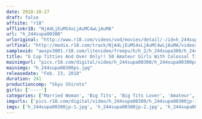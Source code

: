 ```yaml
---
date: 2018-10-27
draft: false
affsite: "r18"
afflinkr18: "NjA4LjEuMS4xLjAuMC4wLjAuMA"
url: "h_244supa00300"
urloriginal: "http://www.r18.com/videos/vod/movies/detail/-/id=h_244supa00300"
urlfinal: "http://media.r18.com/track/NjA4LjEuMS4xLjAuMC4wLjAuMA/videos/vod/movies/detail/-/id=h_244supa00300"
samplevid: "awspv3001.r18.com/litevideo/freepv/h/h_2/h_244supa300/h_244supa300_dmb_w.mp4"
title: "G Cup Titties And Over Only!! 50 Amateur Girls With Colossal Tits That Blanket Everything Greatest Hits Collection"
mainimgurl: "pics.r18.com/digital/video/h_244supa00300/h_244supa00300ps.jpg"
mainimgs: "h_244supa00300ps.jpg"
releasedate: "Feb. 23, 2018"
duration: 241
productioncomp: "Skyu Shiroto"
girls: ['----']
categories: ['Married Woman', 'Big Tits', 'Big Tits Lover', 'Amateur', 'Compilation', 'Over 4 Hours', 'Hi-Def']
imgurls: ['pics.r18.com/digital/video/h_244supa00300/h_244supa00300jp-1.jpg', 'pics.r18.com/digital/video/h_244supa00300/h_244supa00300jp-2.jpg', 'pics.r18.com/digital/video/h_244supa00300/h_244supa00300jp-3.jpg', 'pics.r18.com/digital/video/h_244supa00300/h_244supa00300jp-4.jpg', 'pics.r18.com/digital/video/h_244supa00300/h_244supa00300jp-5.jpg', 'pics.r18.com/digital/video/h_244supa00300/h_244supa00300jp-6.jpg', 'pics.r18.com/digital/video/h_244supa00300/h_244supa00300jp-7.jpg', 'pics.r18.com/digital/video/h_244supa00300/h_244supa00300jp-8.jpg', 'pics.r18.com/digital/video/h_244supa00300/h_244supa00300jp-9.jpg', 'pics.r18.com/digital/video/h_244supa00300/h_244supa00300jp-10.jpg', 'pics.r18.com/digital/video/h_244supa00300/h_244supa00300jp-11.jpg', 'pics.r18.com/digital/video/h_244supa00300/h_244supa00300jp-12.jpg', 'pics.r18.com/digital/video/h_244supa00300/h_244supa00300jp-13.jpg', 'pics.r18.com/digital/video/h_244supa00300/h_244supa00300jp-14.jpg', 'pics.r18.com/digital/video/h_244supa00300/h_244supa00300jp-15.jpg', 'pics.r18.com/digital/video/h_244supa00300/h_244supa00300jp-16.jpg', 'pics.r18.com/digital/video/h_244supa00300/h_244supa00300jp-17.jpg', 'pics.r18.com/digital/video/h_244supa00300/h_244supa00300jp-18.jpg', 'pics.r18.com/digital/video/h_244supa00300/h_244supa00300jp-19.jpg', 'pics.r18.com/digital/video/h_244supa00300/h_244supa00300jp-20.jpg']
imgs: ['h_244supa00300jp-1.jpg', 'h_244supa00300jp-2.jpg', 'h_244supa00300jp-3.jpg', 'h_244supa00300jp-4.jpg', 'h_244supa00300jp-5.jpg', 'h_244supa00300jp-6.jpg', 'h_244supa00300jp-7.jpg', 'h_244supa00300jp-8.jpg', 'h_244supa00300jp-9.jpg', 'h_244supa00300jp-10.jpg', 'h_244supa00300jp-11.jpg', 'h_244supa00300jp-12.jpg', 'h_244supa00300jp-13.jpg', 'h_244supa00300jp-14.jpg', 'h_244supa00300jp-15.jpg', 'h_244supa00300jp-16.jpg', 'h_244supa00300jp-17.jpg', 'h_244supa00300jp-18.jpg', 'h_244supa00300jp-19.jpg', 'h_244supa00300jp-20.jpg']
---
```

